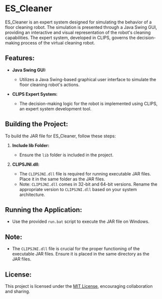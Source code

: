 # ES_Cleaner

ES_Cleaner is an expert system designed for simulating the behavior of a floor cleaning robot. The simulation is presented through a Java Swing GUI, providing an interactive and visual representation of the robot's cleaning capabilities. The expert system, developed in CLIPS, governs the decision-making process of the virtual cleaning robot.

## Features:

- **Java Swing GUI:**
  - Utilizes a Java Swing-based graphical user interface to simulate the floor cleaning robot's actions.

- **CLIPS Expert System:**
  - The decision-making logic for the robot is implemented using CLIPS, an expert system development tool.

## Building the Project:

To build the JAR file for ES_Cleaner, follow these steps:

1. **Include lib Folder:**
   - Ensure the `lib` folder is included in the project.

2. **CLIPSJNI.dll:**
   - The `CLIPSJNI.dll` file is required for running executable JAR files. Place it in the same folder as the JAR files.
   - Note: `CLIPSJNI.dll` comes in 32-bit and 64-bit versions. Rename the appropriate version to `CLIPSJNI.dll` based on your system architecture.

## Running the Application:

- Use the provided `run.bat` script to execute the JAR file on Windows.

## Note:

- The `CLIPSJNI.dll` file is crucial for the proper functioning of the executable JAR files. Ensure it is placed in the same directory as the JAR files.

## License:

This project is licensed under the [MIT License](LICENSE), encouraging collaboration and sharing.
